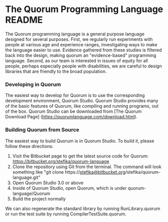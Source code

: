 # The Quorum Programming Language README #

The Quorum programming language is a general purpose language designed for several purposes. First, we regularly run experiments with people at various age and experience ranges, investigating ways to make the language easier to use. Evidence gathered from these studies is filtered back into the design, making quorum an "evidence-based" programming language. Second, as our team is interested in issues of equity for all people, perhaps especially people with disabilities, we are careful to design libraries that are friendly to the broad population.

### Developing in Quorum ###

The easiest way to develop for Quorum is to use the corresponding development environment, Quorum Studio. Quorum Studio provides many of the basic features of Quorum, like compiling and running programs, out of the box. Quorum Studio can be downloaded from [The Quorum Download Page] (https://quorumlanguage.com/download.html).

### Building Quorum from Source ###

The easiest way to build Quorum is in Quorum Studio. To build it, please follow these directions:

1. Visit the Bitbucket page to get the latest source code for Quorum: https://bitbucket.org/stefika/quorum-language
1. Clone the repository using Git from the terminal. The command will look something like "git clone https://stefika@bitbucket.org/stefika/quorum-language.git"
1. Open Quorum Studio 3.0 or above
1. Inside of Quorum Studio, open Quorum, which is under quorum-language/Quorum
1. Build the project normally

We can also regenerate the standard library by running RunLibrary.quorum or run the test suite by running CompilerTestSuite.quorum.